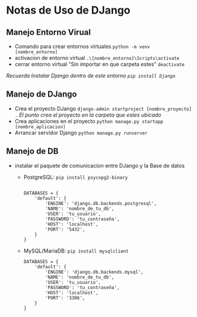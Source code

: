 # Notas de Uso de DJango

## Manejo Entorno Virual

* Comando para crear entornos virtuales `python -m venv [nombre_entorno]`
* activacion de entorno virtual `.\[nombre_entorno]\Scripts\activate`
* cerrar entorno virtual "Sin importar en que carpeta estes" `deactivate`

*Recuerda Instalar Django dentro de este entorno `pip install Django`*

## Manejo de DJango

* Crea el proyecto DJango `django-admin startproject [nombre_proyecto] .` *El punto crea el proyecto en la carpeta que estes ubicado*
* Crea aplicaciones en el proyecto `python manage.py startapp [nombre_aplicacion]`
* Arrancar servidor Django `python manage.py runserver`

## Manejo de DB

* instalar el paquete de comunicacion entre DJango y la Base de datos
  * PostgreSQL: `pip install psycopg2-binary`

    ```
    
    DATABASES = {
        'default': {
            'ENGINE': 'django.db.backends.postgresql',
            'NAME': 'nombre_de_tu_db',
            'USER': 'tu_usuario',
            'PASSWORD': 'tu_contraseña',
            'HOST': 'localhost',
            'PORT': '5432',
        }
    }
    ```

  * MySQL/MariaDB: `pip install mysqlclient`

    ```
    DATABASES = {
        'default': {
            'ENGINE': 'django.db.backends.mysql',
            'NAME': 'nombre_de_tu_db',
            'USER': 'tu_usuario',
            'PASSWORD': 'tu_contraseña',
            'HOST': 'localhost',
            'PORT': '3306',
        }
    }
    ```
